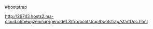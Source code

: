 #bootstrap

http://29743.hosts2.ma-cloud.nl/bewijzenmap/periode1.3/fro/bootstrap/bootstrap/startDoc.html
